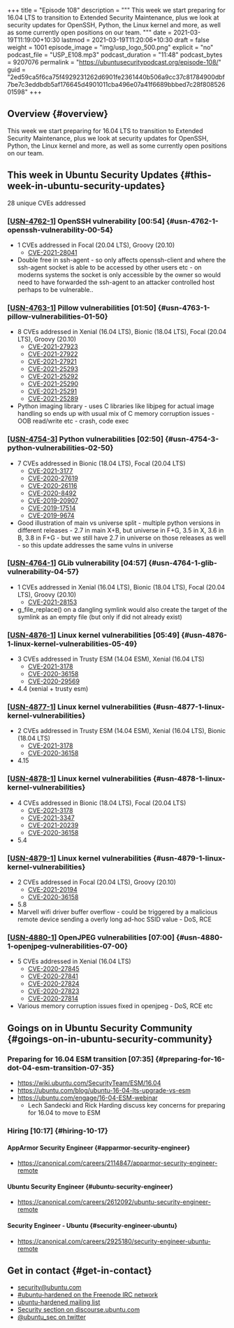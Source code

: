 +++
title = "Episode 108"
description = """
  This week we start preparing for 16.04 LTS to transition to Extended
  Security Maintenance, plus we look at security updates for OpenSSH, Python,
  the Linux kernel and more, as well as some currently open positions on our
  team.
  """
date = 2021-03-19T11:19:00+10:30
lastmod = 2021-03-19T11:20:06+10:30
draft = false
weight = 1001
episode_image = "img/usp_logo_500.png"
explicit = "no"
podcast_file = "USP_E108.mp3"
podcast_duration = "11:48"
podcast_bytes = 9207076
permalink = "https://ubuntusecuritypodcast.org/episode-108/"
guid = "2ed59ca5f6ca75f4929231262d6901fe2361440b506a9cc37c81784900dbf7be7c3eddbdb5af176645d4901011cba496e07a41f6689bbbed7c28f80852601598"
+++

## Overview {#overview}

This week we start preparing for 16.04 LTS to transition to Extended
Security Maintenance, plus we look at security updates for OpenSSH, Python,
the Linux kernel and more, as well as some currently open positions on our
team.


## This week in Ubuntu Security Updates {#this-week-in-ubuntu-security-updates}

28 unique CVEs addressed


### [[USN-4762-1](https://ubuntu.com/security/notices/USN-4762-1)] OpenSSH vulnerability [00:54] {#usn-4762-1-openssh-vulnerability-00-54}

-   1 CVEs addressed in Focal (20.04 LTS), Groovy (20.10)
    -   [CVE-2021-28041](https://ubuntu.com/security/CVE-2021-28041)
-   Double free in ssh-agent - so only affects openssh-client and where the
    ssh-agent socket is able to be accessed by other users etc - on moderns
    systems the socket is only accessible by the owner so would need to have
    forwarded the ssh-agent to an attacker controlled host perhaps to be
    vulnerable..


### [[USN-4763-1](https://ubuntu.com/security/notices/USN-4763-1)] Pillow vulnerabilities [01:50] {#usn-4763-1-pillow-vulnerabilities-01-50}

-   8 CVEs addressed in Xenial (16.04 LTS), Bionic (18.04 LTS), Focal (20.04 LTS), Groovy (20.10)
    -   [CVE-2021-27923](https://ubuntu.com/security/CVE-2021-27923)
    -   [CVE-2021-27922](https://ubuntu.com/security/CVE-2021-27922)
    -   [CVE-2021-27921](https://ubuntu.com/security/CVE-2021-27921)
    -   [CVE-2021-25293](https://ubuntu.com/security/CVE-2021-25293)
    -   [CVE-2021-25292](https://ubuntu.com/security/CVE-2021-25292)
    -   [CVE-2021-25290](https://ubuntu.com/security/CVE-2021-25290)
    -   [CVE-2021-25291](https://ubuntu.com/security/CVE-2021-25291)
    -   [CVE-2021-25289](https://ubuntu.com/security/CVE-2021-25289)
-   Python imaging library - uses C libraries like libjpeg for actual image
    handling so ends up with usual mix of C memory corruption issues - OOB
    read/write etc - crash, code exec


### [[USN-4754-3](https://ubuntu.com/security/notices/USN-4754-3)] Python vulnerabilities [02:50] {#usn-4754-3-python-vulnerabilities-02-50}

-   7 CVEs addressed in Bionic (18.04 LTS), Focal (20.04 LTS)
    -   [CVE-2021-3177](https://ubuntu.com/security/CVE-2021-3177)
    -   [CVE-2020-27619](https://ubuntu.com/security/CVE-2020-27619)
    -   [CVE-2020-26116](https://ubuntu.com/security/CVE-2020-26116)
    -   [CVE-2020-8492](https://ubuntu.com/security/CVE-2020-8492)
    -   [CVE-2019-20907](https://ubuntu.com/security/CVE-2019-20907)
    -   [CVE-2019-17514](https://ubuntu.com/security/CVE-2019-17514)
    -   [CVE-2019-9674](https://ubuntu.com/security/CVE-2019-9674)
-   Good illustration of main vs universe split - multiple python
    versions in different releases - 2.7 in main X+B, but universe in F+G,
    3.5 in X, 3.6 in B, 3.8 in F+G - but we still have 2.7 in universe on
    those releases as well - so this update addresses the same vulns in
    universe


### [[USN-4764-1](https://ubuntu.com/security/notices/USN-4764-1)] GLib vulnerability [04:57] {#usn-4764-1-glib-vulnerability-04-57}

-   1 CVEs addressed in Xenial (16.04 LTS), Bionic (18.04 LTS), Focal (20.04 LTS), Groovy (20.10)
    -   [CVE-2021-28153](https://ubuntu.com/security/CVE-2021-28153)
-   g\_file\_replace() on a dangling symlink would also create the target of
    the symlink as an empty file (but only if did not already exist)


### [[USN-4876-1](https://ubuntu.com/security/notices/USN-4876-1)] Linux kernel vulnerabilities [05:49] {#usn-4876-1-linux-kernel-vulnerabilities-05-49}

-   3 CVEs addressed in Trusty ESM (14.04 ESM), Xenial (16.04 LTS)
    -   [CVE-2021-3178](https://ubuntu.com/security/CVE-2021-3178)
    -   [CVE-2020-36158](https://ubuntu.com/security/CVE-2020-36158)
    -   [CVE-2020-29569](https://ubuntu.com/security/CVE-2020-29569)
-   4.4 (xenial + trusty esm)


### [[USN-4877-1](https://ubuntu.com/security/notices/USN-4877-1)] Linux kernel vulnerabilities {#usn-4877-1-linux-kernel-vulnerabilities}

-   2 CVEs addressed in Trusty ESM (14.04 ESM), Xenial (16.04 LTS), Bionic (18.04 LTS)
    -   [CVE-2021-3178](https://ubuntu.com/security/CVE-2021-3178)
    -   [CVE-2020-36158](https://ubuntu.com/security/CVE-2020-36158)
-   4.15


### [[USN-4878-1](https://ubuntu.com/security/notices/USN-4878-1)] Linux kernel vulnerabilities {#usn-4878-1-linux-kernel-vulnerabilities}

-   4 CVEs addressed in Bionic (18.04 LTS), Focal (20.04 LTS)
    -   [CVE-2021-3178](https://ubuntu.com/security/CVE-2021-3178)
    -   [CVE-2021-3347](https://ubuntu.com/security/CVE-2021-3347)
    -   [CVE-2021-20239](https://ubuntu.com/security/CVE-2021-20239)
    -   [CVE-2020-36158](https://ubuntu.com/security/CVE-2020-36158)
-   5.4


### [[USN-4879-1](https://ubuntu.com/security/notices/USN-4879-1)] Linux kernel vulnerabilities {#usn-4879-1-linux-kernel-vulnerabilities}

-   2 CVEs addressed in Focal (20.04 LTS), Groovy (20.10)
    -   [CVE-2021-20194](https://ubuntu.com/security/CVE-2021-20194)
    -   [CVE-2020-36158](https://ubuntu.com/security/CVE-2020-36158)
-   5.8
-   Marvell wifi driver buffer overflow - could be triggered by a malicious
    remote device sending a overly long ad-hoc SSID value - DoS, RCE


### [[USN-4880-1](https://ubuntu.com/security/notices/USN-4880-1)] OpenJPEG vulnerabilities [07:00] {#usn-4880-1-openjpeg-vulnerabilities-07-00}

-   5 CVEs addressed in Xenial (16.04 LTS)
    -   [CVE-2020-27845](https://ubuntu.com/security/CVE-2020-27845)
    -   [CVE-2020-27841](https://ubuntu.com/security/CVE-2020-27841)
    -   [CVE-2020-27824](https://ubuntu.com/security/CVE-2020-27824)
    -   [CVE-2020-27823](https://ubuntu.com/security/CVE-2020-27823)
    -   [CVE-2020-27814](https://ubuntu.com/security/CVE-2020-27814)
-   Various memory corruption issues fixed in openjpeg - DoS, RCE etc


## Goings on in Ubuntu Security Community {#goings-on-in-ubuntu-security-community}


### Preparing for 16.04 ESM transition [07:35] {#preparing-for-16-dot-04-esm-transition-07-35}

-   <https://wiki.ubuntu.com/SecurityTeam/ESM/16.04>
-   <https://ubuntu.com/blog/ubuntu-16-04-lts-upgrade-vs-esm>
-   <https://ubuntu.com/engage/16-04-ESM-webinar>
    -   Lech Sandecki and Rick Harding discuss key concerns for preparing for
        16.04 to move to ESM


### Hiring [10:17] {#hiring-10-17}


#### AppArmor Security Engineer {#apparmor-security-engineer}

-   <https://canonical.com/careers/2114847/apparmor-security-engineer-remote>


#### Ubuntu Security Engineer {#ubuntu-security-engineer}

-   <https://canonical.com/careers/2612092/ubuntu-security-engineer-remote>
   


#### Security Engineer - Ubuntu {#security-engineer-ubuntu}

-   <https://canonical.com/careers/2925180/security-engineer-ubuntu-remote>
    <!-- generalist, world wide -->


## Get in contact {#get-in-contact}

-   [security@ubuntu.com](mailto:security@ubuntu.com)
-   [#ubuntu-hardened on the Freenode IRC network](http://webchat.freenode.net/#ubuntu-hardened)
-   [ubuntu-hardened mailing list](https://lists.ubuntu.com/mailman/listinfo/ubuntu-hardened)
-   [Security section on discourse.ubuntu.com](https://discourse.ubuntu.com/c/security)
-   [@ubuntu\_sec on twitter](https://twitter.com/ubuntu%5Fsec)
